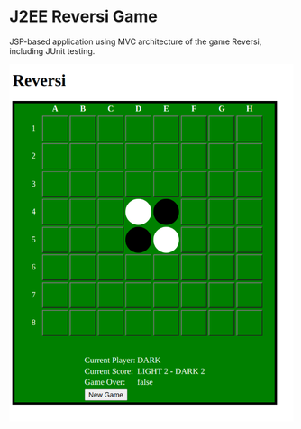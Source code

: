 # J2EE Reversi Game

JSP-based application using MVC architecture of the game Reversi, including JUnit testing.

![Game Board](https://github.com/oneexists/reversi/blob/master/img/new-game.png)
